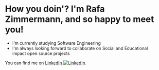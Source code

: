 # How you doin'? I'm Rafa Zimmermann, and so happy to meet you!

- I'm currently studying Software Engineering
- I'm always looking forward to collaborate on Social and Educational impact open source projects
<!-- Actual text -->
You can find me on [LinkedIn ![LinkedIn][2.2]][2].
<!-- Icons -->
[2.2]: https://raw.githubusercontent.com/MartinHeinz/MartinHeinz/master/linkedin-3-16.png (LinkedIn icon without padding)
<!-- Links to your social media accounts -->
[2]: https://www.linkedin.com/in/rafaz/
